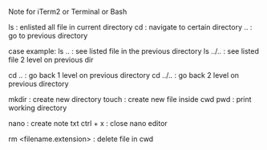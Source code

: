 Note for iTerm2 or Terminal or Bash

ls : enlisted all file in current directory
cd : navigate to certain directory
.. : go to previous directory

case example:
ls ..  : see listed file in the previous directory
ls ../..  : see listed file 2 level on previous dir

cd .. : go back 1 level on previous directory
cd ../.. : go back 2 level on previous directory

mkdir : create new directory
touch : create new file inside cwd
pwd : print working directory

nano <note name.txt> : create note txt
ctrl + x : close nano editor

rm <filename.extension> : delete file in cwd